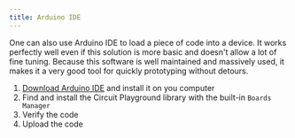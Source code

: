 ```yaml
---
title: Arduino IDE
---
```


One can also use Arduino IDE to load a piece of code into a device. It works perfectly well even if this solution is more basic and doesn't allow a lot of fine tuning. Because this software is well maintained and massively used, it makes it a very good tool for quickly prototyping without detours.

1. [Download Arduino IDE](https://www.arduino.cc/en/Main/Software) and install it on you computer
2. Find and install the Circuit Playground library with the built-in `Boards Manager`
3. Verify the code
4. Upload the code